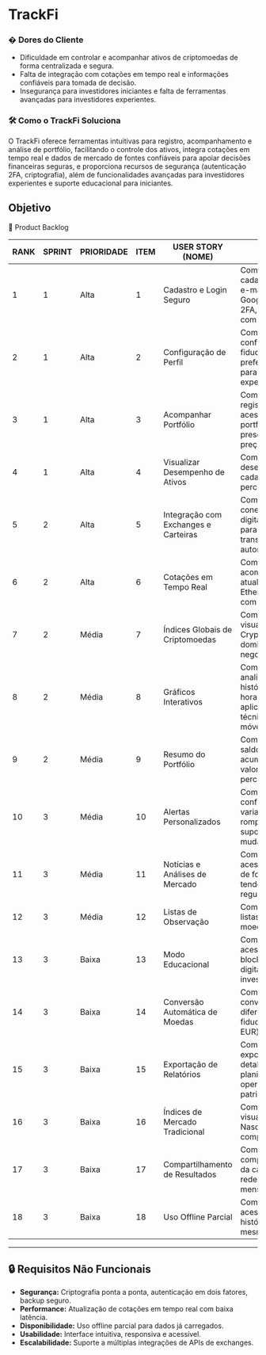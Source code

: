 # TrackFi


### � Dores do Cliente

- Dificuldade em controlar e acompanhar ativos de criptomoedas de forma centralizada e segura.
- Falta de integração com cotações em tempo real e informações confiáveis para tomada de decisão.
- Insegurança para investidores iniciantes e falta de ferramentas avançadas para investidores experientes.

### 🛠 Como o TrackFi Soluciona

O TrackFi oferece ferramentas intuitivas para registro, acompanhamento e análise de portfólio, facilitando o controle dos ativos, integra cotações em tempo real e dados de mercado de fontes confiáveis para apoiar decisões financeiras seguras, e proporciona recursos de segurança (autenticação 2FA, criptografia), além de funcionalidades avançadas para investidores experientes e suporte educacional para iniciantes.


## Objetivo

 📜 Product Backlog 

| RANK | SPRINT | PRIORIDADE | ITEM | USER STORY (NOME) | DESCRIÇÃO APRIMORADA | STATUS |
|------|--------|------------|------|-------------------|----------------------|--------|
| 1 | 1 | Alta | 1 | Cadastro e Login Seguro | Como usuário, quero me cadastrar e fazer login com e-mail/senha ou conta Google, com autenticação 2FA, para acessar o app com segurança. | ⏳ |
| 2 | 1 | Alta | 2 | Configuração de Perfil | Como usuário, quero configurar moeda fiduciária padrão, idioma e preferências de notificação para personalizar minha experiência. | ⏳ |
| 3 | 1 | Alta | 3 | Acompanhar Portfólio | Como usuário, quero registrar carteiras e ter acesso ao desempenho do portfólio e dos ativos presentes  (quantidade, preço, data) | ⏳ |
| 4 | 1 | Alta | 4 | Visualizar Desempenho de Ativos | Como usuário, quero ver o desempenho individual de cada ativo, com variação percentual e valor atual. | ⏳ |
| 5 | 2 | Alta | 5 | Integração com Exchanges e Carteiras | Como usuário, quero conectar minhas carteiras digitais e corretoras via API para sincronizar saldos e transações automaticamente. | ⏳ |
| 6 | 2 | Alta | 6 | Cotações em Tempo Real | Como usuário, quero acompanhar preços atualizados de Bitcoin, Ethereum e outras altcoins, com atualização constante. | ⏳ |
| 7 | 2 | Média | 7 | Índices Globais de Criptomoedas | Como usuário, quero visualizar índices como Crypto Market Cap, dominância e volume de negociação. | ⏳ |
| 8 | 2 | Média | 8 | Gráficos Interativos | Como usuário, quero analisar gráficos com histórico em minutos, horas, dias e meses, aplicando indicadores técnicos (RSI, médias móveis, Bollinger). | ⏳ |
| 9 | 2 | Média | 9 | Resumo do Portfólio | Como usuário, quero ver saldo total, lucros/prejuízos acumulados e valorização/desvalorização percentual. | ⏳ |
| 10 | 3 | Média | 10 | Alertas Personalizados | Como usuário, quero configurar alertas para variações de preço, rompimento de suportes/resistências e mudanças de volume. | ⏳ |
| 11 | 3 | Média | 11 | Notícias e Análises de Mercado | Como usuário, quero acessar notícias e análises de fontes confiáveis sobre tendências e regulamentações. | ⏳ |
| 12 | 3 | Média | 12 | Listas de Observação | Como usuário, quero criar listas para monitorar moedas de interesse. | ⏳ |
| 13 | 3 | Baixa | 13 | Modo Educacional | Como usuário, quero acessar conteúdos sobre blockchain, segurança digital e boas práticas de investimento. | ⏳ |
| 14 | 3 | Baixa | 14 | Conversão Automática de Moedas | Como usuário, quero converter valores para diferentes moedas fiduciárias (BRL, USD, EUR) instantaneamente. | ⏳ |
| 15 | 3 | Baixa | 15 | Exportação de Relatórios | Como usuário, quero exportar relatórios detalhados em PDF ou planilhas com histórico de operações e evolução patrimonial. | ⏳ |
| 16 | 3 | Baixa | 16 | Índices de Mercado Tradicional | Como usuário, quero visualizar índices como Nasdaq Crypto Index para comparar com criptoativos. | ⏳ |
| 17 | 3 | Baixa | 17 | Compartilhamento de Resultados | Como usuário, quero compartilhar desempenho da carteira ou gráficos em redes sociais e apps de mensagens. | ⏳ |
| 18 | 3 | Baixa | 18 | Uso Offline Parcial | Como usuário, quero acessar portfólio e histórico já carregados mesmo sem internet. | ⏳ |

---

## 🔒 Requisitos Não Funcionais 

- **Segurança:** Criptografia ponta a ponta, autenticação em dois fatores, backup seguro.  
- **Performance:** Atualização de cotações em tempo real com baixa latência.  
- **Disponibilidade:** Uso offline parcial para dados já carregados.  
- **Usabilidade:** Interface intuitiva, responsiva e acessível.  
- **Escalabilidade:** Suporte a múltiplas integrações de APIs de exchanges.  

